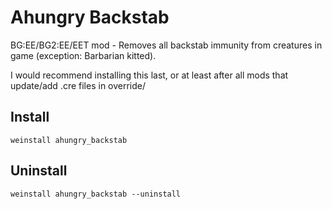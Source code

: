 # Ahungry Backstab

BG:EE/BG2:EE/EET mod - Removes all backstab immunity from creatures in
game (exception: Barbarian kitted).

I would recommend installing this last, or at least after all mods
that update/add .cre files in override/

## Install

```
weinstall ahungry_backstab
```

## Uninstall

```
weinstall ahungry_backstab --uninstall
```
